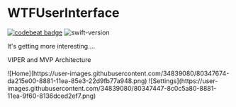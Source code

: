 # WTFUserInterface
<a href="https://codebeat.co/projects/github-com-shndrs-wtfuserinterface-master"><img alt="codebeat badge" src="https://codebeat.co/badges/acd52221-c6b1-4dd8-809e-22d4162da2cf" /></a>
![swift-version](https://img.shields.io/badge/Swift-5-blueviolet.svg)
<p>It's getting more interesting....</p>
<p>VIPER and MVP Architecture</p>
![Home](https://user-images.githubusercontent.com/34839080/80347674-da215e00-8881-11ea-85e3-22d9fb77a948.png)
![Settings](https://user-images.githubusercontent.com/34839080/80347447-8c0c5a80-8881-11ea-9f60-8136dced2ef7.png)
